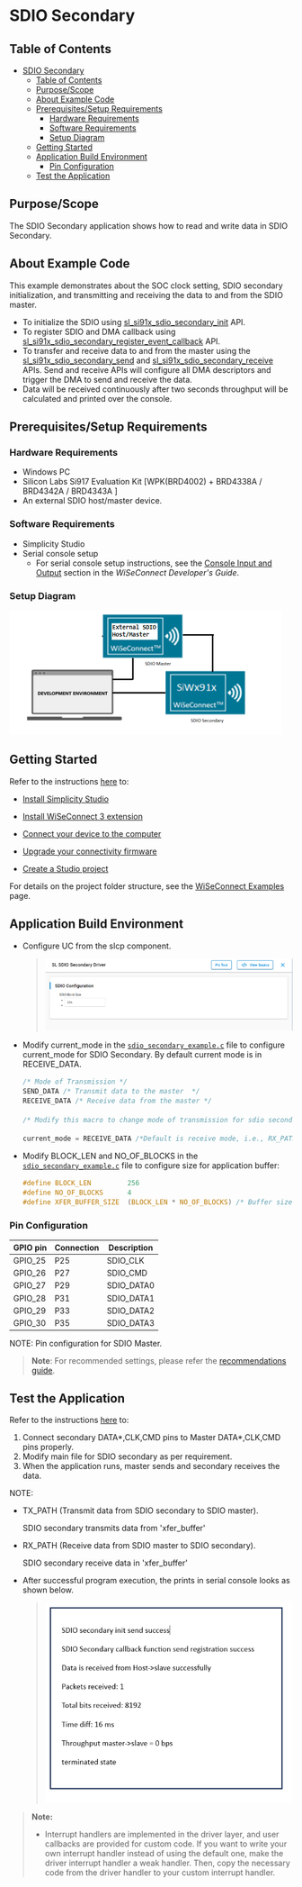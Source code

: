 # SDIO Secondary

## Table of Contents

- [SDIO Secondary](#sdio-secondary)
  - [Table of Contents](#table-of-contents)
  - [Purpose/Scope](#purposescope)
  - [About Example Code](#about-example-code)
  - [Prerequisites/Setup Requirements](#prerequisitessetup-requirements)
    - [Hardware Requirements](#hardware-requirements)
    - [Software Requirements](#software-requirements)
    - [Setup Diagram](#setup-diagram)
  - [Getting Started](#getting-started)
  - [Application Build Environment](#application-build-environment)
    - [Pin Configuration](#pin-configuration)
  - [Test the Application](#test-the-application)

## Purpose/Scope

The SDIO Secondary application shows how to read and write data in SDIO Secondary.

## About Example Code

This example demonstrates about the SOC clock setting, SDIO secondary initialization, and transmitting and receiving the data to and from the SDIO master.

- To initialize the SDIO using [sl_si91x_sdio_secondary_init](https://docs.silabs.com/wiseconnect/3.5.0/wiseconnect-api-reference-guide-si91x-peripherals/sdio#sl-si91x-sdio-secondary-init) API.
- To register SDIO and DMA callback using [sl_si91x_sdio_secondary_register_event_callback](https://docs.silabs.com/wiseconnect/3.5.0/wiseconnect-api-reference-guide-si91x-peripherals/sdio#sl-si91x-sdio-secondary-register-event-callback) API.
- To transfer and receive data to and from the master using the [sl_si91x_sdio_secondary_send](https://docs.silabs.com/wiseconnect/3.5.0/wiseconnect-api-reference-guide-si91x-peripherals/sdio#sl-si91x-sdio-secondary-send) and [sl_si91x_sdio_secondary_receive](https://docs.silabs.com/wiseconnect/3.5.0/wiseconnect-api-reference-guide-si91x-peripherals/sdio#sl-si91x-sdio-secondary-receive) APIs. Send and receive APIs will configure all DMA descriptors and trigger the DMA to send and receive the data.
- Data will be received continuously after two seconds throughput will be calculated and printed over the console.

## Prerequisites/Setup Requirements

### Hardware Requirements

- Windows PC
- Silicon Labs Si917 Evaluation Kit [WPK(BRD4002) + BRD4338A / BRD4342A / BRD4343A ]
- An external SDIO host/master device.

### Software Requirements

- Simplicity Studio
- Serial console setup
  - For serial console setup instructions, see the [Console Input and Output](https://docs.silabs.com/wiseconnect/latest/wiseconnect-developers-guide-developing-for-silabs-hosts/#console-input-and-output) section in the *WiSeConnect Developer's Guide*.

### Setup Diagram

![Figure: setupdiagram](resources/readme/setupdiagram.png)

## Getting Started

Refer to the instructions [here](https://docs.silabs.com/wiseconnect/latest/wiseconnect-getting-started/) to:

- [Install Simplicity Studio](https://docs.silabs.com/wiseconnect/latest/wiseconnect-developers-guide-developing-for-silabs-hosts/#install-simplicity-studio)

- [Install WiSeConnect 3 extension](https://docs.silabs.com/wiseconnect/latest/wiseconnect-developers-guide-developing-for-silabs-hosts/#install-the-wi-se-connect-3-extension)
- [Connect your device to the computer](https://docs.silabs.com/wiseconnect/latest/wiseconnect-developers-guide-developing-for-silabs-hosts/#connect-si-wx91x-to-computer)
- [Upgrade your connectivity firmware](https://docs.silabs.com/wiseconnect/latest/wiseconnect-developers-guide-developing-for-silabs-hosts/#update-si-wx91x-connectivity-firmware)
- [Create a Studio project](https://docs.silabs.com/wiseconnect/latest/wiseconnect-developers-guide-developing-for-silabs-hosts/#create-a-project)

For details on the project folder structure, see the [WiSeConnect Examples](https://docs.silabs.com/wiseconnect/latest/wiseconnect-examples/#example-folder-structure) page.

## Application Build Environment

- Configure UC from the slcp component.

  >![Figure: sdio_secondary](resources/uc_screen/sdio_secondary.png)

- Modify current_mode in the [`sdio_secondary_example.c`](https://github.com/SiliconLabs/wiseconnect/blob/master/examples/si91x_soc/peripheral/sl_si91x_sdio_secondary/sdio_secondary_example.c) file to configure current_mode for SDIO Secondary.
  By default current mode is in RECEIVE_DATA.

  ```c
  /* Mode of Transmission */
  SEND_DATA /* Transmit data to the master  */
  RECEIVE_DATA /* Receive data from the master */

  /* Modify this macro to change mode of transmission for sdio secondary */

  current_mode = RECEIVE_DATA /*Default is receive mode, i.e., RX_PATH*/
  ```

- Modify BLOCK_LEN and NO_OF_BLOCKS in the [`sdio_secondary_example.c`](https://github.com/SiliconLabs/wiseconnect/blob/master/examples/si91x_soc/peripheral/sl_si91x_sdio_secondary/sdio_secondary_example.c) file to configure size for application buffer:

  ```c
  #define BLOCK_LEN         256
  #define NO_OF_BLOCKS      4
  #define XFER_BUFFER_SIZE  (BLOCK_LEN * NO_OF_BLOCKS) /* Buffer size is 256B*4 = 1KB */
   ```

### Pin Configuration

| GPIO pin  |  Connection |  Description|
|---  | ---  | --- |
|GPIO_25   | P25 | SDIO_CLK|
|GPIO_26   | P27 | SDIO_CMD |
|GPIO_27   | P29 | SDIO_DATA0 |
|GPIO_28   | P31 | SDIO_DATA1 |
|GPIO_29   | P33 | SDIO_DATA2 |
|GPIO_30   | P35 | SDIO_DATA3 |

NOTE: Pin configuration for SDIO Master.

> **Note**: For recommended settings, please refer the [recommendations guide](https://docs.silabs.com/wiseconnect/latest/wiseconnect-developers-guide-prog-recommended-settings/).

## Test the Application

Refer to the instructions [here](https://docs.silabs.com/wiseconnect/latest/wiseconnect-getting-started/) to:

1. Connect secondary DATA*,CLK,CMD pins to Master DATA*,CLK,CMD pins properly.
2. Modify main file for SDIO secondary as per requirement.
3. When the application runs, master sends and secondary receives the data.

NOTE:

- TX_PATH (Transmit data from SDIO secondary to SDIO master).

   SDIO secondary transmits data from 'xfer_buffer'
- RX_PATH (Receive data from SDIO master to SDIO secondary).

   SDIO secondary receive data in 'xfer_buffer'

- After successful program execution, the prints in serial console looks as shown below.

  >![ Figure: output_sdio](resources/readme/output_sdio.png)


> **Note:**
>
> - Interrupt handlers are implemented in the driver layer, and user callbacks are provided for custom code. If you want to write your own interrupt handler instead of using the default one, make the driver interrupt handler a weak handler. Then, copy the necessary code from the driver handler to your custom interrupt handler.
